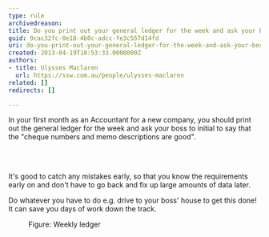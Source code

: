 ```yaml
---
type: rule
archivedreason: 
title: Do you print out your general ledger for the week and ask your boss to initial?
guid: 9cac32fc-0e18-4b0c-adcc-fe3c557d14fd
uri: do-you-print-out-your-general-ledger-for-the-week-and-ask-your-boss-to-initial
created: 2013-04-19T18:53:33.0000000Z
authors:
- title: Ulysses Maclaren
  url: https://ssw.com.au/people/ulysses-maclaren
related: []
redirects: []

---
```



<p>In your first month as an Accountant for a new company, you should print out the general ledger for the week and ask your boss to initial to say that the &quot;cheque numbers and memo descriptions are good&quot;.</p>
<br><excerpt class='endintro'></excerpt><br>
<p>It's good to catch any mistakes early, so that you know the requirements early on and don't have to go back and fix up large amounts of data later. </p><p>Do whatever you have to do e.g. drive to your boss' house to get this done! It can save you days of work down the track.</p><dl class="image"><dt><img src="/Management/Rules-to-Better-Accounting/PublishingImages/ledger-for-week.png" alt="" /></dt><dd>Figure&#58; Weekly ledger</dd></dl>



